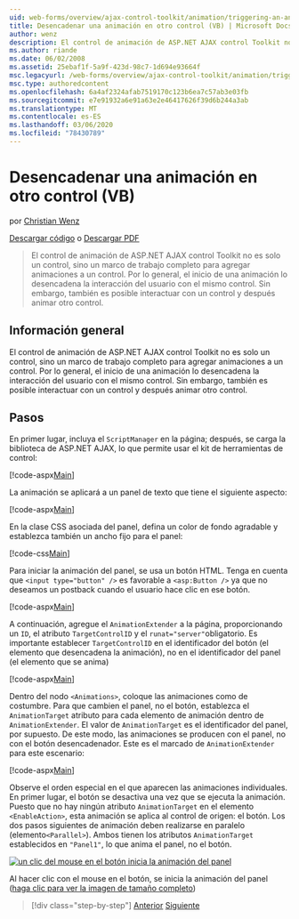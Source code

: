 ```yaml
---
uid: web-forms/overview/ajax-control-toolkit/animation/triggering-an-animation-in-another-control-vb
title: Desencadenar una animación en otro control (VB) | Microsoft Docs
author: wenz
description: El control de animación de ASP.NET AJAX control Toolkit no es solo un control, sino un marco de trabajo completo para agregar animaciones a un control. Por lo general, el inicio de...
ms.author: riande
ms.date: 06/02/2008
ms.assetid: 25ebaf1f-5a9f-423d-98c7-1d694e93664f
msc.legacyurl: /web-forms/overview/ajax-control-toolkit/animation/triggering-an-animation-in-another-control-vb
msc.type: authoredcontent
ms.openlocfilehash: 6a4af2324afab7519170c123b6ea7c57ab3e03fb
ms.sourcegitcommit: e7e91932a6e91a63e2e46417626f39d6b244a3ab
ms.translationtype: MT
ms.contentlocale: es-ES
ms.lasthandoff: 03/06/2020
ms.locfileid: "78430789"
---
```

# <a name="triggering-an-animation-in-another-control-vb"></a>Desencadenar una animación en otro control (VB)

por [Christian Wenz](https://github.com/wenz)

[Descargar código](https://download.microsoft.com/download/f/9/a/f9a26acd-8df4-4484-8a18-199e4598f411/Animation8.vb.zip) o [Descargar PDF](https://download.microsoft.com/download/6/7/1/6718d452-ff89-4d3f-a90e-c74ec2d636a3/animation8VB.pdf)

> El control de animación de ASP.NET AJAX control Toolkit no es solo un control, sino un marco de trabajo completo para agregar animaciones a un control. Por lo general, el inicio de una animación lo desencadena la interacción del usuario con el mismo control. Sin embargo, también es posible interactuar con un control y después animar otro control.

## <a name="overview"></a>Información general

El control de animación de ASP.NET AJAX control Toolkit no es solo un control, sino un marco de trabajo completo para agregar animaciones a un control. Por lo general, el inicio de una animación lo desencadena la interacción del usuario con el mismo control. Sin embargo, también es posible interactuar con un control y después animar otro control.

## <a name="steps"></a>Pasos

En primer lugar, incluya el `ScriptManager` en la página; después, se carga la biblioteca de ASP.NET AJAX, lo que permite usar el kit de herramientas de control:

[!code-aspx[Main](triggering-an-animation-in-another-control-vb/samples/sample1.aspx)]

La animación se aplicará a un panel de texto que tiene el siguiente aspecto:

[!code-aspx[Main](triggering-an-animation-in-another-control-vb/samples/sample2.aspx)]

En la clase CSS asociada del panel, defina un color de fondo agradable y establezca también un ancho fijo para el panel:

[!code-css[Main](triggering-an-animation-in-another-control-vb/samples/sample3.css)]

Para iniciar la animación del panel, se usa un botón HTML. Tenga en cuenta que `<input type="button" />` es favorable a `<asp:Button />` ya que no deseamos un postback cuando el usuario hace clic en ese botón.

[!code-aspx[Main](triggering-an-animation-in-another-control-vb/samples/sample4.aspx)]

A continuación, agregue el `AnimationExtender` a la página, proporcionando un `ID`, el atributo `TargetControlID` y el `runat="server"`obligatorio. Es importante establecer `TargetControlID` en el identificador del botón (el elemento que desencadena la animación), no en el identificador del panel (el elemento que se anima)

[!code-aspx[Main](triggering-an-animation-in-another-control-vb/samples/sample5.aspx)]

Dentro del nodo `<Animations>`, coloque las animaciones como de costumbre. Para que cambien el panel, no el botón, establezca el `AnimationTarget` atributo para cada elemento de animación dentro de `AnimationExtender`. El valor de `AnimationTarget` es el identificador del panel, por supuesto. De este modo, las animaciones se producen con el panel, no con el botón desencadenador. Este es el marcado de `AnimationExtender` para este escenario:

[!code-aspx[Main](triggering-an-animation-in-another-control-vb/samples/sample6.aspx)]

Observe el orden especial en el que aparecen las animaciones individuales. En primer lugar, el botón se desactiva una vez que se ejecuta la animación. Puesto que no hay ningún atributo `AnimationTarget` en el elemento `<EnableAction>`, esta animación se aplica al control de origen: el botón. Los dos pasos siguientes de animación deben realizarse en paralelo (elemento`<Parallel>`). Ambos tienen los atributos `AnimationTarget` establecidos en `"Panel1"`, lo que anima el panel, no el botón.

[![un clic del mouse en el botón inicia la animación del panel](triggering-an-animation-in-another-control-vb/_static/image2.png)](triggering-an-animation-in-another-control-vb/_static/image1.png)

Al hacer clic con el mouse en el botón, se inicia la animación del panel ([haga clic para ver la imagen de tamaño completo](triggering-an-animation-in-another-control-vb/_static/image3.png))

> [!div class="step-by-step"]
> [Anterior](disabling-actions-during-animation-vb.md)
> [Siguiente](modifying-animations-from-the-server-side-vb.md)
